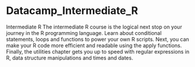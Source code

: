 # Datacamp_Intermediate_R
Intermediate R The intermediate R course is the logical next stop on your journey in the R programming language. Learn about conditional statements, loops and functions to power your own R scripts. Next, you can make your R code more efficient and readable using the apply functions. Finally, the utilities chapter gets you up to speed with regular expressions in R, data structure manipulations and times and dates.

